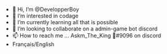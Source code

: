 - 👋 Hi, I’m @DevelopperBoy
- 👀 I’m interested in codage
- 🌱 I’m currently learning all that is possible
- 💞️ I’m looking to collaborate on a admin-game bot discord
- 📫 How to reach me ... Askm_The_King 👑#9096 on discord
- Français/English
<!---
DevelopperBoy/DevelopperBoy is a ✨ special ✨ repository because its `README.md` (this file) appears on your GitHub profile.
You can click the Preview link to take a look at your changes.
--->

